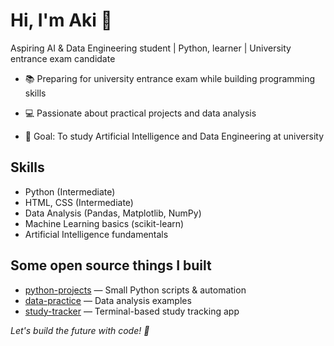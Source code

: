 # Hi, I'm Aki 👋

Aspiring AI & Data Engineering student | Python, learner | University entrance exam candidate

- 📚 Preparing for university entrance exam while building programming skills
  
- 💻 Passionate about practical projects and data analysis
  
- 🎯 Goal: To study Artificial Intelligence and Data Engineering at university
  
## Skills
- Python (Intermediate)
- HTML, CSS (Intermediate)
- Data Analysis (Pandas, Matplotlib, NumPy)  
- Machine Learning basics (scikit-learn)  
- Artificial Intelligence fundamentals
  
## Some open source things I built
- [python-projects](https://github.com/akieren/python-projects) — Small Python scripts & automation  
- [data-practice](https://github.com/akieren/data-practice) — Data analysis examples  
- [study-tracker](https://github.com/akieren/study-tracker) — Terminal-based study tracking app  

*Let's build the future with code! 🚀*
